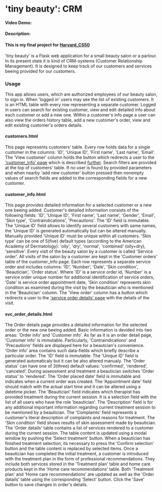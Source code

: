# 'tiny beauty': CRM
#### Video Demo:  <URL HERE>
#### Description:
#### This is my final project for [Harvard_CS50](https://cs50.harvard.edu/x/2022/)
'tiny beauty' is a Flask web application for a small beauty salon or a parlour. In its present state it is kind of CRM-systems (Customer Relationship Management). It is designed to keep track of our customers and services beeing provided for our customers.
### Usage
This app allows users, which are authorized employees of our beauty salon, to sign in. When 'logged in' users may see the list of existing customers. It is an HTML table with every row representing a separate customer. Logged in users can search for existing customer, view and edit detailed info about each customer or add a new one. Within a customer's info page a user can also view the orders history table, add a new customer's order, view and edit existing customer's orders details.
#### customers.html
This page represents customers' table. Every row holds data for a single customer in the columns: 'ID', 'Unique ID', 'First name', 'Last name', 'Email'. The 'View customer' column holds the button which redirects a user to the ['customer_info' page](#customer_infohtml) which is described [further](#customer_infohtml). Search filters are provided at the top of customers' table. If no user is found by provided parameters and when nearby 'add new customer' button pressed then nonempty values of search fields are added to the corresponding fields for a new customer.
#### customer_info.html
This page provides detailed information for a selected customer or a new one beeing added. Customer's detailed information consists of the following fields: 'ID', 'Unique ID', 'First name', 'Last name', 'Gender', 'Email', 'Skin type', 'Contraindications', 'Precautions'. The 'ID' field is immutable. The 'Unique ID' field allows to identify several customers with same names, the 'Unique ID' is generated automatically but can be altered manually. Manually provided 'Unique ID' must be unique within all customers. 'Skin type' can be one of 5(five) default types (according to the American Academy of Dermatology): 'oily', 'dry', 'normal', 'combined' (oily+dry), 'sensitive'. Every visit of the beauty salon by a customer is called 'Service order'. All visits of the salon by a customer are kept in the 'Customer orders' table of the customer_info page. Each row represents a separate service order and includes columns: 'ID', 'Number', 'Date', 'Skin condition', 'Beautician', 'Order status'. Where 'ID' is a service order id, 'Number' is a service order unique number for additional identification of service orders, 'Date' is service order appointment date, 'Skin condition' represents skin condition as examined during the visit by the beautician who is mentioned in the 'Beautician' column. The 'View order' column has a button which redirects a user to the ['service order details' page](#svc_order_detailshtml) with the details of the visit.
#### svc_order_details.html
The Order details page provides a detailed information for the selected order or the new one beeing added. Basic information is devided into two areas: 'Order info' and 'Customer info'. As far as it is an order detail page, 'Customer info' is immutable. Particularly, 'Contraindications' and 'Precautions' fields are displayed here for a beautcian's convenience. 'Order info' area contains such data-fields which briefly describe a particular order. The 'ID' field is immutable. The 'Unique ID' field is generated automaticaly but it can be also altered manualy. The 'Order status' can have one of 3(three) default values: 'confirmed', 'rendered', 'canceled'. During assessment and treatment a beautician switches 'Order status' to 'rendered'. The 'Order placed date' field is immutable and indicates when a current order was created. The 'Appointment date' field should match with the actual start time and it can be altered using a datetime picker. The 'Beautician' field indicates which therapist has provided treatment during the current session. It is a selection field with the list of all users who have the role 'beautician'. The 'Description' field is for any additional important information regarding current treatment session to be mentioned by a beautician. The 'Complaints' field represents a customer's literal description of complaints and reasons for treatment. The 'Skin condition' field shows results of skin assessment made by beautician. The 'Order datails' table contains a list of services rendered to a customer during the current session. The table content is updated using a modal window by pushing the 'Select treatment' button. When a beautician has finished treatment selection, its necessary to press the 'Confirm selection' button and the table content is replaced by selected items. Once a beautician has completed the initial treatment, a customer is introduced with the treatment plan in the form of professional recommendations. They include both services stored in the 'Treatment plan' table and home care products kept in the 'Home care recommendations' table. Both 'Treatment plan' and 'Home care recommendations' are updated as well as the 'Order datails' table using the corresponding 'Select' button. Click the 'Save' button to save changes in order's details.
####
